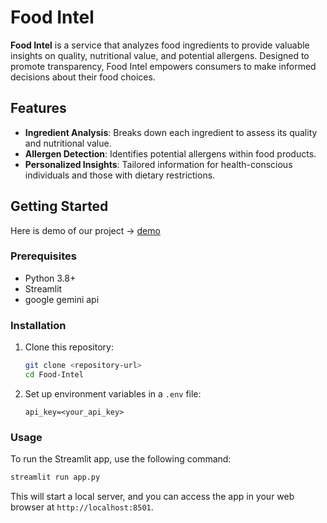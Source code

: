 # Food Intel

**Food Intel** is a service that analyzes food ingredients to provide valuable insights on quality, nutritional value, and potential allergens. Designed to promote transparency, Food Intel empowers consumers to make informed decisions about their food choices.

## Features

- **Ingredient Analysis**: Breaks down each ingredient to assess its quality and nutritional value.
- **Allergen Detection**: Identifies potential allergens within food products.
- **Personalized Insights**: Tailored information for health-conscious individuals and those with dietary restrictions.

## Getting Started
Here is demo of our project ->
[demo](https://youtu.be/-gKESrcgg5E)
### Prerequisites

- Python 3.8+
- Streamlit
- google gemini api
  
### Installation

1. Clone this repository:
   ```bash
   git clone <repository-url>
   cd Food-Intel
   ```

3. Set up environment variables in a `.env` file:
   ```
   api_key=<your_api_key>
   ```

### Usage

To run the Streamlit app, use the following command:

```bash
streamlit run app.py
```

This will start a local server, and you can access the app in your web browser at `http://localhost:8501`.
